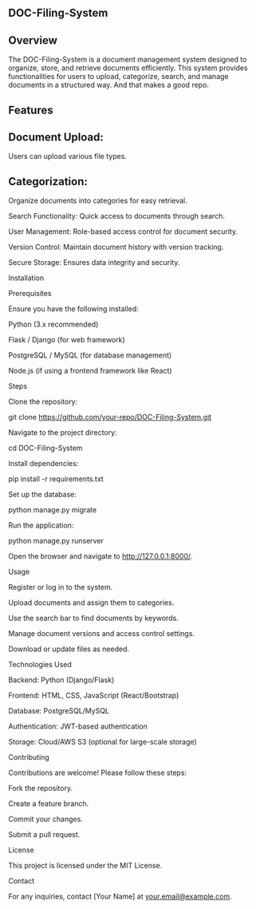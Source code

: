## DOC-Filing-System

## Overview

The DOC-Filing-System is a document management system designed to organize, store, and retrieve documents efficiently. This system provides functionalities for users to upload, categorize, search, and manage documents in a structured way. And that makes a good repo.

## Features

## Document Upload: 
Users can upload various file types.

## Categorization: 
Organize documents into categories for easy retrieval.

Search Functionality: Quick access to documents through search.

User Management: Role-based access control for document security.

Version Control: Maintain document history with version tracking.

Secure Storage: Ensures data integrity and security.

Installation

Prerequisites

Ensure you have the following installed:

Python (3.x recommended)

Flask / Django (for web framework)

PostgreSQL / MySQL (for database management)

Node.js (if using a frontend framework like React)

Steps

Clone the repository:

git clone https://github.com/your-repo/DOC-Filing-System.git

Navigate to the project directory:

cd DOC-Filing-System

Install dependencies:

pip install -r requirements.txt

Set up the database:

python manage.py migrate

Run the application:

python manage.py runserver

Open the browser and navigate to http://127.0.0.1:8000/.

Usage

Register or log in to the system.

Upload documents and assign them to categories.

Use the search bar to find documents by keywords.

Manage document versions and access control settings.

Download or update files as needed.

Technologies Used

Backend: Python (Django/Flask)

Frontend: HTML, CSS, JavaScript (React/Bootstrap)

Database: PostgreSQL/MySQL

Authentication: JWT-based authentication

Storage: Cloud/AWS S3 (optional for large-scale storage)

Contributing

Contributions are welcome! Please follow these steps:

Fork the repository.

Create a feature branch.

Commit your changes.

Submit a pull request.

License

This project is licensed under the MIT License.

Contact

For any inquiries, contact [Your Name] at your.email@example.com.
